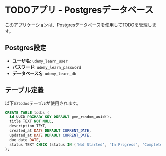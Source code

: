# TODOアプリ - Postgresデータベース

このアプリケーションは、Postgresデータベースを使用してTODOを管理します。

## Postgres設定

- **ユーザ名**: `udemy_learn_user`
- **パスワード**: `udemy_learn_password`
- **データベース名**: `udemy_learn_db`

## テーブル定義

以下の`todos`テーブルが使用されます。

```sql
CREATE TABLE todos (
  id UUID PRIMARY KEY DEFAULT gen_random_uuid(),
  title TEXT NOT NULL,
  description TEXT,
  created_at DATE DEFAULT CURRENT_DATE,
  updated_at DATE DEFAULT CURRENT_DATE,
  due_date DATE,
  status TEXT CHECK (status IN ('Not Started', 'In Progress', 'Completed')) NOT NULL
);
```

